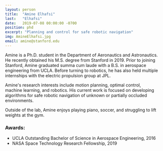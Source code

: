 ```yaml
---
layout: person
title:  "Amine Elhafsi"
last:   "Elhafsi"
date:   2019-07-08 00:00:00 -0700
position: phd
excerpt: "Planning and control for safe robotic navigation"
img: AmineElhafsi.jpg
email: amine@stanford.edu
---
```


Amine is a Ph.D. student in the Department of Aeronautics and Astronautics. He recently obtained his M.S. degree from Stanford in 2019. Prior to joining Stanford, Amine graduated summa cum laude with a B.S. in aerospace engineering from UCLA. Before turning to robotics, he has also held multiple internships with the electric propulsion group at JPL.

Amine's research interests include motion planning, optimal control, machine learning, and robotics. His current work is focused on developing algorithms for safe robotic navigation of unknown or partially occluded environments.

Outside of the lab, Amine enjoys playing piano, soccer, and struggling to lift weights at the gym.

### Awards:
- UCLA Outstanding Bachelor of Science in Aerospace Engineering, 2016
- NASA Space Technology Research Fellowship, 2019
